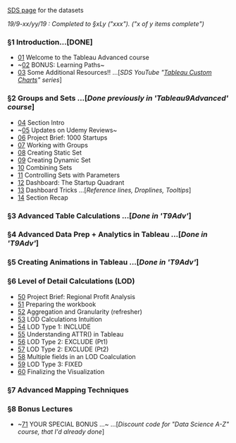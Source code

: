 [SDS page](https://www.superdatascience.com/pages/tableau-advanced) for the datasets

*19/9-xx/yy/19 : Completed to §xLy ("xxx"). ("x of y items complete")*


### §1 Introduction...[DONE]

* [01](https://www.udemy.com/tableau-2018-advanced/learn/lecture/11157778) Welcome to the Tableau Advanced course
* ~[02](https://www.udemy.com/tableau-2018-advanced/learn/lecture/14750398) BONUS: Learning Paths~
* [03]() Some Additional Resources!! ...[*SDS YouTube "[Tableau Custom Charts](https://www.youtube.com/playlist?list=PLE50-dh6JzC450Hn6EjPM238yZUPs-RQ1)" series*]


### §2 Groups and Sets ...[*Done previously in 'Tableau9Advanced' course*]

* [04](https://www.udemy.com/tableau-2018-advanced/learn/lecture/11157784) Section Intro
* ~[05](https://www.udemy.com/tableau-2018-advanced/learn/lecture/12498322) Updates on Udemy Reviews~
* [06](https://www.udemy.com/tableau-2018-advanced/learn/lecture/11157788) Project Brief: 1000 Startups
* [07]() Working with Groups
* [08]() Creating Static Set
* [09]() Creating Dynamic Set
* [10]() Combining Sets
* [11]() Controlling Sets with Parameters
* [12]() Dashboard: The Startup Quadrant
* [13]() Dashboard Tricks ...[*Reference lines, Droplines, Tooltips*]
* [14]() Section Recap


### §3 Advanced Table Calculations ...[*Done in 'T9Adv'*]


### §4 Advanced Data Prep + Analytics in Tableau ...[*Done in 'T9Adv'*]


### §5 Creating Animations in Tableau ...[*Done in 'T9Adv'*]


### §6 Level of Detail Calculations (LOD)

* [50]() Project Brief: Regional Profit Analysis
* [51]() Preparing the workbook
* [52]() Aggregation and Granularity (refresher)
* [53]() LOD Calculations Intuition
* [54]() LOD Type 1: INCLUDE
* [55]() Understanding ATTR() in Tableau
* [56]() LOD Type 2: EXCLUDE (Pt1)
* [57]() LOD Type 2: EXCLUDE (Pt2)
* [58]() Multiple fields in an LOD Coalculation
* [59]() LOD Type 3: FIXED
* [60]() Finalizing the Visualization


### §7 Advanced Mapping Techniques


### §8 Bonus Lectures

* ~[71](https://www.udemy.com/tableau-2018-advanced/learn/lecture/15420306) YOUR SPECIAL BONUS ...~ ...[*Discount code for "Data Science A-Z" course, that I'd already done*]



